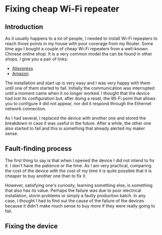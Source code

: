 # Fixing cheap Wi-Fi repeater
## Introduction
As it usually happens to a lot of people,  I needed to install  Wi-Fi repeaters to reach those points in my house with poor coverage from my Router. Some time ago I bought a couple of cheap Wi-Fi repeaters from a well-known Chinese online shop. It is a very common model tha can be found in other shops. I give you a pair of links:

- <a href="https://es.aliexpress.com/item/32951118473.html">Aliexpress</a>
- <a href="https://www.amazon.es/Amplificador-Repetidor-Extensor-inal%C3%A1mbrico-integradas/dp/B082D5VHPT">Amazon</a>

The installation and start up is very easy and I was very happy with them until one of them started to fail. Initially the communication was interrupted until a moment came when it no longer worked. I thought that the device had lost its configuration but, after doing a reset, the Wi-Fi point that allows you to configure it did not appear, nor did it respond through the Ethernet network connection.

As I had several, I replaced the device with another one and stored the breakdown in case it was useful in the future. After a while, the other one also started to fail and this is something that already alerted my maker sense.

## Fault-finding process
The first thing to say is that when I opened the device I did not intend to fix it. I don't have the patience or the time. As I am very practical, comparing the cost of the device with the cost of my time it is quite possible that it is cheaper to buy another one than to fix it.

However, satisfying one's curiosity, learning something else, is something that also has its value. Perhaps the failure was due to poor electrical installation, storm problems or simply a faulty production batch. In any case, I thought I had to find out the cause of the failure of the devices because it didn't make much sense to buy more if they were really going to fail.  

## Fixing the device


